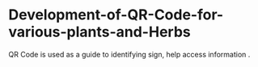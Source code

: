 # Development-of-QR-Code-for-various-plants-and-Herbs
 QR Code is used as a guide to identifying sign, help access information .
